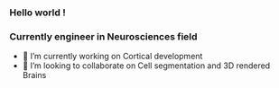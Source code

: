 ### Hello world !

### Currently engineer in Neurosciences field


- 🔭 I’m currently working on Cortical development 
- 👯 I’m looking to collaborate on Cell segmentation and 3D rendered Brains

